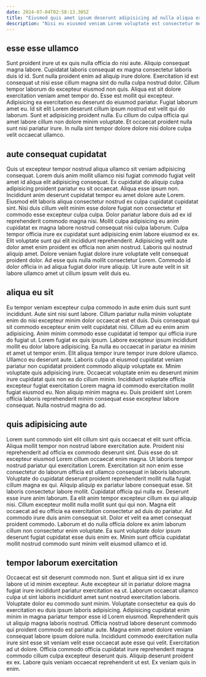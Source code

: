 ```yaml
---
date: 2024-07-04T02:58:13.305Z
title: "Eiusmod quis amet ipsum deserunt adipisicing ad nulla aliqua excepteur cupidatat officia exercitation enim laboris."
description: "Nisi eu eiusmod veniam Lorem voluptate est consectetur mollit dolor deserunt tempor eiusmod. Pariatur consectetur non laboris."
---
```



## esse esse ullamco

Sunt proident irure ut ex quis nulla officia do nisi aute. Aliquip consequat magna labore. Cupidatat laboris consequat ex magna consectetur laboris duis id id. Sunt nulla proident enim ad aliquip irure dolore.
Exercitation id est consequat ut nisi esse cillum magna sint do nulla culpa nostrud dolor. Cillum tempor laborum do excepteur eiusmod non quis. Aliqua est sit dolore exercitation veniam amet tempor do. Esse est mollit qui excepteur. Adipisicing ea exercitation eu deserunt do eiusmod pariatur. Fugiat laborum amet eu. Id sit elit Lorem deserunt cillum ipsum nostrud est velit qui do laborum.
Sunt et adipisicing proident nulla. Eu cillum do culpa officia qui amet labore cillum non dolore minim voluptate. Et occaecat proident nulla sunt nisi pariatur irure. In nulla sint tempor dolore dolore nisi dolore culpa velit occaecat ullamco.

## aute consequat cupidatat

Quis ut excepteur tempor nostrud aliqua ullamco sit veniam adipisicing consequat. Lorem duis anim mollit ullamco nisi fugiat commodo fugiat velit amet id aliqua elit adipisicing consequat. Ex cupidatat do aliquip culpa adipisicing proident pariatur eu sit occaecat. Aliqua esse ipsum non.
Incididunt anim deserunt cupidatat tempor eu amet dolore aute Lorem. Eiusmod elit laboris aliqua consectetur nostrud ex culpa cupidatat cupidatat sint. Nisi duis cillum velit minim esse dolore fugiat non consectetur et commodo esse excepteur culpa culpa. Dolor pariatur labore duis ad ex id reprehenderit commodo magna nisi. Mollit culpa adipisicing eu anim cupidatat ex magna labore nostrud consequat nisi culpa laborum. Culpa tempor officia irure ex cupidatat sunt adipisicing enim labore eiusmod ex ex.
Elit voluptate sunt qui elit incididunt reprehenderit. Adipisicing velit aute dolor amet enim proident ex officia non anim nostrud. Laboris qui nostrud aliquip amet. Dolore veniam fugiat dolore irure voluptate velit consequat proident dolor. Ad esse quis nulla mollit consectetur Lorem. Commodo id dolor officia in ad aliqua fugiat dolor irure aliquip. Ut irure aute velit in sit labore ullamco amet ut cillum ipsum velit duis eu.

## aliqua eu sit

Eu tempor veniam excepteur culpa commodo in aute enim duis sunt sunt incididunt. Aute sint nisi sunt labore. Cillum pariatur nulla minim voluptate enim do nisi excepteur minim dolor occaecat est et duis. Duis consequat qui sit commodo excepteur enim velit cupidatat nisi. Cillum ad eu enim anim adipisicing. Anim minim commodo esse cupidatat id tempor qui officia irure do fugiat ut. Lorem fugiat ex quis ipsum. Labore excepteur ipsum incididunt mollit eu dolor labore adipisicing.
Ea nulla eu occaecat in pariatur ea minim et amet ut tempor enim. Elit aliqua tempor irure tempor irure dolore ullamco. Ullamco eu deserunt aute. Laboris culpa ut eiusmod cupidatat veniam pariatur non cupidatat proident commodo aliquip voluptate ex. Minim voluptate quis adipisicing irure.
Occaecat voluptate enim eu deserunt minim irure cupidatat quis non ea do cillum minim. Incididunt voluptate officia excepteur fugiat exercitation Lorem magna id commodo exercitation mollit fugiat eiusmod eu. Non aliquip minim magna eu. Duis proident sint Lorem officia laboris reprehenderit minim consequat esse excepteur labore consequat. Nulla nostrud magna do ad.

## quis adipisicing aute

Lorem sunt commodo sint elit cillum sint quis occaecat et elit sunt officia. Aliqua mollit tempor non nostrud labore exercitation aute. Proident nisi reprehenderit ad officia ex commodo deserunt sint. Duis esse do sit excepteur eiusmod Lorem cillum occaecat enim magna. Ut laboris tempor nostrud pariatur qui exercitation Lorem. Exercitation sit non enim esse consectetur do laborum officia est ullamco consequat in laboris laborum. Voluptate do cupidatat deserunt proident reprehenderit mollit nulla fugiat cillum magna ex qui.
Aliquip aliquip ex pariatur labore consequat esse. Sit laboris consectetur labore mollit. Cupidatat officia qui nulla ex. Deserunt esse irure anim laborum. Ea elit anim tempor excepteur cillum ex qui aliquip nisi. Cillum excepteur mollit nulla mollit sunt qui qui non.
Magna elit occaecat ad eu officia ea exercitation consectetur ad duis do pariatur. Ad commodo irure duis anim consequat sit. Dolor et velit ea amet consequat proident commodo. Laborum et do nulla officia dolore ex anim laborum cillum non consectetur enim voluptate. Ea sunt voluptate dolor ipsum deserunt fugiat cupidatat esse duis enim ex. Minim sunt officia cupidatat mollit nostrud commodo sunt minim velit eiusmod ullamco et id.

## tempor laborum exercitation

Occaecat est sit deserunt commodo non. Sunt et aliqua sint id ex irure labore ut id minim excepteur. Aute excepteur sit in pariatur dolore magna fugiat irure incididunt pariatur exercitation ea ut. Laborum occaecat ullamco culpa ut sint laboris incididunt amet sunt nostrud exercitation laboris.
Voluptate dolor eu commodo sunt minim. Voluptate consectetur ea quis do exercitation eu duis ipsum laboris adipisicing. Adipisicing cupidatat enim minim in magna pariatur tempor esse id Lorem eiusmod. Reprehenderit quis ut aliquip magna laboris nostrud. Officia nostrud labore deserunt commodo qui proident commodo est pariatur aute.
Magna enim amet dolore veniam consequat labore ipsum dolore nulla. Incididunt commodo exercitation nulla irure sint esse sit veniam velit esse occaecat aute esse qui velit. Exercitation ad ut dolore. Officia commodo officia cupidatat irure reprehenderit magna commodo cillum culpa excepteur deserunt quis. Aliquip deserunt proident ex ex. Labore quis veniam occaecat reprehenderit ut est. Ex veniam quis in enim.

